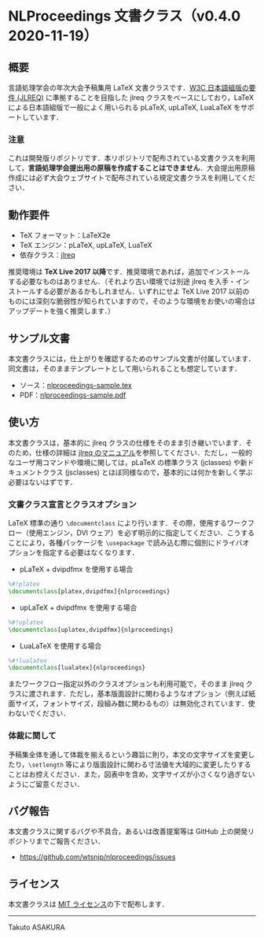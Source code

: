 # NLProceedings 文書クラス（v0.4.0 2020-11-19）

## 概要

言語処理学会の年次大会予稿集用 LaTeX 文書クラスです．[W3C 日本語組版の要件 (JLREQ)](https://www.w3.org/TR/jlreq/) に準拠することを目指した jlreq クラスをベースにしており，LaTeX による日本語組版で一般によく用いられる pLaTeX, upLaTeX, LuaLaTeX をサポートしています．

### 注意

これは開発版リポジトリです．本リポジトリで配布されている文書クラスを利用して，**言語処理学会提出用の原稿を作成することはできません**．大会提出用原稿作成には必ず大会ウェブサイトで配布されている規定文書クラスを利用してください．

## 動作要件

* TeX フォーマット：LaTeX2e
* TeX エンジン：pLaTeX, upLaTeX, LuaTeX
* 依存クラス：[jlreq](https://www.ctan.org/pkg/jlreq)

推奨環境は **TeX Live 2017 以降**です．推奨環境であれば，追加でインストールする必要なものはありません．（それより古い環境では別途 jlreq を入手・インストールする必要があるかもしれません．いずれにせよ TeX Live 2017 以前のものには深刻な脆弱性が知られていますので，そのような環境をお使いの場合はアップデートを強く推奨します．）

## サンプル文書

本文書クラスには，仕上がりを確認するためのサンプル文書が付属しています．同文書は，そのままテンプレートとして用いられることも想定しています．

* ソース：[nlproceedings-sample.tex](./nlproceedings-sample.tex)
* PDF：[nlproceedings-sample.pdf](./nlproceedings-sample.pdf)

## 使い方

本文書クラスは，基本的に jlreq クラスの仕様をそのまま引き継いでいます．そのため，仕様の詳細は [jlreq のマニュアル](http://mirrors.ctan.org/language/japanese/jlreq/jlreq-ja.pdf)を参照してください．ただし，一般的なユーザ用コマンドや環境に関しては，pLaTeX の標準クラス (jclasses) や新ドキュメントクラス (jsclasses) とほぼ同様なので，基本的には何かを新しく学ぶ必要はないはずです．

### 文書クラス宣言とクラスオプション

LaTeX 標準の通り `\documentclass` により行います．その際，使用するワークフロー（使用エンジン，DVI ウェア）を必ず明示的に指定してください．こうすることにより，各種パッケージを `\usepackage` で読み込む際に個別にドライバオプションを指定する必要はなくなります．

* pLaTeX + dvipdfmx を使用する場合

```tex
%#!platex
\documentclass[platex,dvipdfmx]{nlproceedings}
```

* upLaTeX + dvipdfmx を使用する場合

```tex
%#!uplatex
\documentclass[uplatex,dvipdfmx]{nlproceedings}
```

* LuaLaTeX を使用する場合

```tex
%#!lualatex
\documentclass[lualatex]{nlproceedings}
```

またワークフロー指定以外のクラスオプションも利用可能で，そのまま jlreq クラスに渡されます．ただし，基本版面設計に関わるようなオプション（例えば紙面サイズ，フォントサイズ，段組み数に関わるもの）は無効化されています．使わないでください．

### 体裁に関して

予稿集全体を通して体裁を揃えるという趣旨に則り，本文の文字サイズを変更したり，`\setlength` 等により版面設計に関わる寸法値を大域的に変更したりすることはお控えください．また，図表中を含め，文字サイズが小さくなり過ぎないようにご留意ください．

## バグ報告

本文書クラスに関するバグや不具合，あるいは改善提案等は GitHub 上の開発リポジトリまでご報告ください．

* <https://github.com/wtsnjp/nlproceedings/issues>

## ライセンス

本文書クラスは [MIT ライセンス](./LICENSE)の下で配布します．

---

Takuto ASAKURA
